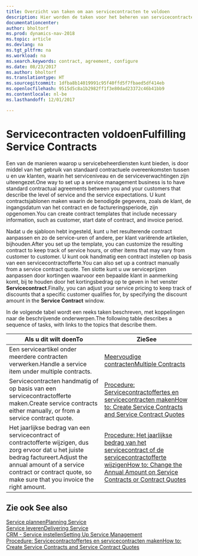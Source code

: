 ```yaml
---
title: Overzicht van taken om aan servicecontracten te voldoen
description: Hier worden de taken voor het beheren van servicecontracten met klanten beschreven.
documentationcenter: 
author: bholtorf
ms.prod: dynamics-nav-2018
ms.topic: article
ms.devlang: na
ms.tgt_pltfrm: na
ms.workload: na
ms.search.keywords: contract, agreement, configure
ms.date: 08/23/2017
ms.author: bholtorf
ms.translationtype: HT
ms.sourcegitcommit: 1dfba8b14019991c95f40ffd5f7fbaed5df414eb
ms.openlocfilehash: 9515d5c8a1b2982ff1f3e80dad23372c46b41bb9
ms.contentlocale: nl-be
ms.lasthandoff: 12/01/2017

---
```

# <a name="fulfilling-service-contracts"></a><span data-ttu-id="09d9c-103">Servicecontracten voldoen</span><span class="sxs-lookup"><span data-stu-id="09d9c-103">Fulfilling Service Contracts</span></span> 
<span data-ttu-id="09d9c-104">Een van de manieren waarop u servicebeheerdiensten kunt bieden, is door middel van het gebruik van standaard contractuele overeenkomsten tussen u en uw klanten, waarin het serviceniveau en de serviceverwachtingen zijn uiteengezet.</span><span class="sxs-lookup"><span data-stu-id="09d9c-104">One way to set up a service management business is to have standard contractual agreements between you and your customers that describe the level of service and the service expectations.</span></span> <span data-ttu-id="09d9c-105">U kunt contractsjablonen maken waarin de benodigde gegevens, zoals de klant, de ingangsdatum van het contract en de factureringsperiode, zijn opgenomen.</span><span class="sxs-lookup"><span data-stu-id="09d9c-105">You can create contract templates that include necessary information, such as customer, start date of contract, and invoice period.</span></span>  
  
<span data-ttu-id="09d9c-106">Nadat u de sjabloon hebt ingesteld, kunt u het resulterende contract aanpassen en zo de service-uren of andere, per klant variërende artikelen, bijhouden.</span><span class="sxs-lookup"><span data-stu-id="09d9c-106">After you set up the template, you can customize the resulting contract to keep track of service hours, or other items that may vary from customer to customer.</span></span> <span data-ttu-id="09d9c-107">U kunt ook handmatig een contract instellen op basis van een servicecontractofferte.</span><span class="sxs-lookup"><span data-stu-id="09d9c-107">You can also set up a contract manually from a service contract quote.</span></span> <span data-ttu-id="09d9c-108">Ten slotte kunt u uw serviceprijzen aanpassen door kortingen waarvoor een bepaalde klant in aanmerking komt, bij te houden door het kortingsbedrag op te geven in het venster **Servicecontract**.</span><span class="sxs-lookup"><span data-stu-id="09d9c-108">Finally, you can adjust your service pricing to keep track of discounts that a specific customer qualifies for, by specifying the discount amount in the **Service Contract** window.</span></span>  

<span data-ttu-id="09d9c-109">In de volgende tabel wordt een reeks taken beschreven, met koppelingen naar de beschrijvende onderwerpen.</span><span class="sxs-lookup"><span data-stu-id="09d9c-109">The following table describes a sequence of tasks, with links to the topics that describe them.</span></span>   
  
|<span data-ttu-id="09d9c-110">**Als u dit wilt doen**</span><span class="sxs-lookup"><span data-stu-id="09d9c-110">**To**</span></span>|<span data-ttu-id="09d9c-111">**Zie**</span><span class="sxs-lookup"><span data-stu-id="09d9c-111">**See**</span></span>|  
|------------|-------------|  
|<span data-ttu-id="09d9c-112">Een serviceartikel onder meerdere contracten verwerken.</span><span class="sxs-lookup"><span data-stu-id="09d9c-112">Handle a service item under multiple contracts.</span></span> | [<span data-ttu-id="09d9c-113">Meervoudige contracten</span><span class="sxs-lookup"><span data-stu-id="09d9c-113">Multiple Contracts</span></span>](service-multiple-contracts.md)|  
|<span data-ttu-id="09d9c-114">Servicecontracten handmatig of op basis van een servicecontractofferte maken.</span><span class="sxs-lookup"><span data-stu-id="09d9c-114">Create service contracts either manually, or from a service contract quote.</span></span>| [<span data-ttu-id="09d9c-115">Procedure: Servicecontractoffertes en servicecontracten maken</span><span class="sxs-lookup"><span data-stu-id="09d9c-115">How to: Create Service Contracts and Service Contract Quotes</span></span>](service-how-to-create-service-contracts-and-service-contract-quotes.md)|
|<span data-ttu-id="09d9c-116">Het jaarlijkse bedrag van een servicecontract of contractofferte wijzigen, dus zorg ervoor dat u het juiste bedrag factureert.</span><span class="sxs-lookup"><span data-stu-id="09d9c-116">Adjust the annual amount of a service contract or contract quote, so make sure that you invoice the right amount.</span></span>|[<span data-ttu-id="09d9c-117">Procedure: Het jaarlijkse bedrag van het servicecontract of de servicecontractofferte wijzigen</span><span class="sxs-lookup"><span data-stu-id="09d9c-117">How to: Change the Annual Amount on Service Contracts or Contract Quotes</span></span>](service-how-to-change-the-annual-amount-on-service-contracts-or-contract-quotes.md)|

## <a name="see-also"></a><span data-ttu-id="09d9c-118">Zie ook </span><span class="sxs-lookup"><span data-stu-id="09d9c-118">See also</span></span>
[<span data-ttu-id="09d9c-119">Service plannen</span><span class="sxs-lookup"><span data-stu-id="09d9c-119">Planning Service</span></span>](service-plan-service.md)  
[<span data-ttu-id="09d9c-120">Service leveren</span><span class="sxs-lookup"><span data-stu-id="09d9c-120">Delivering Service</span></span>](service-deliver-service.md)  
[<span data-ttu-id="09d9c-121">CRM - Service instellen</span><span class="sxs-lookup"><span data-stu-id="09d9c-121">Setting Up Service Management</span></span>](service-setup-service.md)  
[<span data-ttu-id="09d9c-122">Procedure: Servicecontractoffertes en servicecontracten maken</span><span class="sxs-lookup"><span data-stu-id="09d9c-122">How to: Create Service Contracts and Service Contract Quotes</span></span>](service-how-to-create-service-contracts-and-service-contract-quotes.md)  


